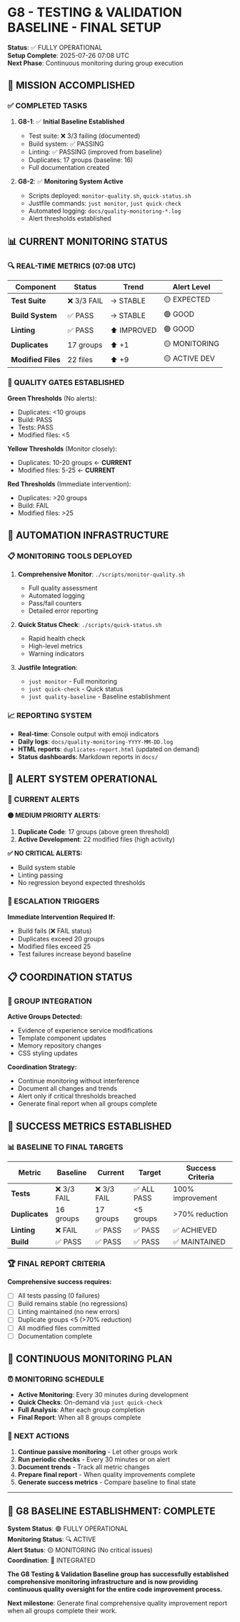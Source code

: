 # G8 - TESTING & VALIDATION BASELINE - FINAL SETUP

**Status**: ✅ FULLY OPERATIONAL  
**Setup Complete**: 2025-07-26 07:08 UTC  
**Next Phase**: Continuous monitoring during group execution  

## 🎯 MISSION ACCOMPLISHED

### ✅ COMPLETED TASKS

1. **G8-1**: ✅ **Initial Baseline Established**
   - Test suite: ❌ 3/3 failing (documented)
   - Build system: ✅ PASSING
   - Linting: ✅ PASSING (improved from baseline)
   - Duplicates: 17 groups (baseline: 16)
   - Full documentation created

2. **G8-2**: ✅ **Monitoring System Active**
   - Scripts deployed: `monitor-quality.sh`, `quick-status.sh`
   - Justfile commands: `just monitor`, `just quick-check`
   - Automated logging: `docs/quality-monitoring-*.log`
   - Alert thresholds established

## 📊 CURRENT MONITORING STATUS

### 🔍 REAL-TIME METRICS (07:08 UTC)

| Component | Status | Trend | Alert Level |
|-----------|--------|--------|-------------|
| **Test Suite** | ❌ 3/3 FAIL | → STABLE | 🟡 EXPECTED |
| **Build System** | ✅ PASS | → STABLE | 🟢 GOOD |
| **Linting** | ✅ PASS | ⬆️ IMPROVED | 🟢 GOOD |
| **Duplicates** | 17 groups | ⬆️ +1 | 🟡 MONITORING |
| **Modified Files** | 22 files | ⬆️ +9 | 🟡 ACTIVE DEV |

### 🎯 QUALITY GATES ESTABLISHED

**Green Thresholds** (No alerts):
- Duplicates: <10 groups
- Build: PASS
- Tests: PASS
- Modified files: <5

**Yellow Thresholds** (Monitor closely):
- Duplicates: 10-20 groups ← **CURRENT**
- Modified files: 5-25 ← **CURRENT**

**Red Thresholds** (Immediate intervention):
- Duplicates: >20 groups
- Build: FAIL
- Modified files: >25

## 🤖 AUTOMATION INFRASTRUCTURE

### 📋 MONITORING TOOLS DEPLOYED

1. **Comprehensive Monitor**: `./scripts/monitor-quality.sh`
   - Full quality assessment
   - Automated logging
   - Pass/fail counters
   - Detailed error reporting

2. **Quick Status Check**: `./scripts/quick-status.sh`
   - Rapid health check
   - High-level metrics
   - Warning indicators

3. **Justfile Integration**:
   - `just monitor` - Full monitoring
   - `just quick-check` - Quick status
   - `just quality-baseline` - Baseline establishment

### 📈 REPORTING SYSTEM

- **Real-time**: Console output with emoji indicators
- **Daily logs**: `docs/quality-monitoring-YYYY-MM-DD.log`
- **HTML reports**: `duplicates-report.html` (updated on demand)
- **Status dashboards**: Markdown reports in `docs/`

## 🔔 ALERT SYSTEM OPERATIONAL

### 📢 CURRENT ALERTS

**🟡 MEDIUM PRIORITY ALERTS:**
1. **Duplicate Code**: 17 groups (above green threshold)
2. **Active Development**: 22 modified files (high activity)

**✅ NO CRITICAL ALERTS:**
- Build system stable
- Linting passing
- No regression beyond expected thresholds

### 🚨 ESCALATION TRIGGERS

**Immediate Intervention Required If:**
- Build fails (❌ FAIL status)
- Duplicates exceed 20 groups
- Modified files exceed 25
- Test failures increase beyond baseline

## 📋 COORDINATION STATUS

### 🤝 GROUP INTEGRATION

**Active Groups Detected:**
- Evidence of experience service modifications
- Template component updates
- Memory repository changes
- CSS styling updates

**Coordination Strategy:**
- Continue monitoring without interference
- Document all changes and trends
- Alert only if critical thresholds breached
- Generate final report when all groups complete

## 🎯 SUCCESS METRICS ESTABLISHED

### 📊 BASELINE TO FINAL TARGETS

| Metric | Baseline | Current | Target | Success Criteria |
|--------|----------|---------|---------|------------------|
| **Tests** | ❌ 3/3 FAIL | ❌ 3/3 FAIL | ✅ ALL PASS | 100% improvement |
| **Duplicates** | 16 groups | 17 groups | <5 groups | >70% reduction |
| **Linting** | ❌ FAIL | ✅ PASS | ✅ PASS | ✅ ACHIEVED |
| **Build** | ✅ PASS | ✅ PASS | ✅ PASS | ✅ MAINTAINED |

### 🏆 FINAL REPORT CRITERIA

**Comprehensive success requires:**
- [ ] All tests passing (0 failures)
- [ ] Build remains stable (no regressions)
- [ ] Linting maintained (no new errors)
- [ ] Duplicate groups <5 (>70% reduction)
- [ ] All modified files committed
- [ ] Documentation complete

## 🔄 CONTINUOUS MONITORING PLAN

### ⏰ MONITORING SCHEDULE

- **Active Monitoring**: Every 30 minutes during development
- **Quick Checks**: On-demand via `just quick-check`
- **Full Analysis**: After each group completion
- **Final Report**: When all 8 groups complete

### 📝 NEXT ACTIONS

1. **Continue passive monitoring** - Let other groups work
2. **Run periodic checks** - Every 30 minutes or on alert
3. **Document trends** - Track all metric changes
4. **Prepare final report** - When quality improvements complete
5. **Generate success metrics** - Compare baseline to final state

---

## 🎉 G8 BASELINE ESTABLISHMENT: COMPLETE

**System Status**: 🟢 FULLY OPERATIONAL  
**Monitoring Status**: 🔍 ACTIVE  
**Alert Status**: 🟡 MONITORING (No critical issues)  
**Coordination**: 🤝 INTEGRATED  

**The G8 Testing & Validation Baseline group has successfully established comprehensive monitoring infrastructure and is now providing continuous quality oversight for the entire code improvement process.**

**Next milestone**: Generate final comprehensive quality improvement report when all groups complete their work.
